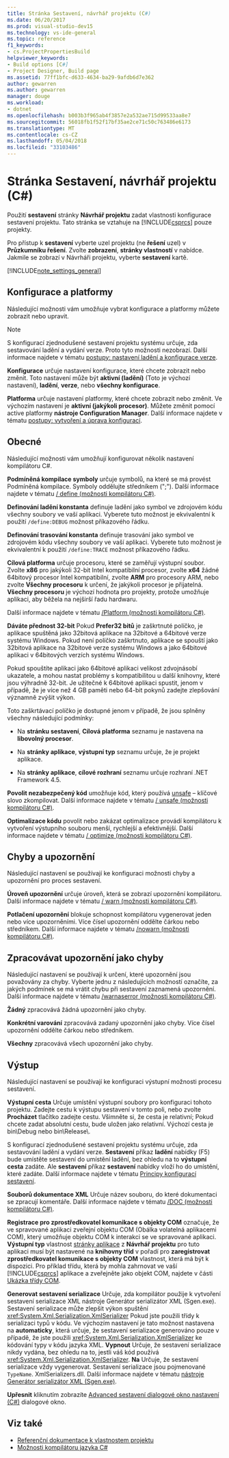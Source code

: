 ```yaml
---
title: Stránka Sestavení, návrhář projektu (C#)
ms.date: 06/20/2017
ms.prod: visual-studio-dev15
ms.technology: vs-ide-general
ms.topic: reference
f1_keywords:
- cs.ProjectPropertiesBuild
helpviewer_keywords:
- Build options [C#]
- Project Designer, Build page
ms.assetid: 77ff1bfc-d633-4634-ba29-9afdb6d7e362
author: gewarren
ms.author: gewarren
manager: douge
ms.workload:
- dotnet
ms.openlocfilehash: b003b3f965ab4f3857e2a532ae715d99533aa8e7
ms.sourcegitcommit: 56018fb1f52f17bf35ae2ce71c50c763486e6173
ms.translationtype: MT
ms.contentlocale: cs-CZ
ms.lasthandoff: 05/04/2018
ms.locfileid: "33103486"
---
```

# <a name="build-page-project-designer-c"></a>Stránka Sestavení, návrhář projektu (C#)
Použití **sestavení** stránky **Návrhář projektu** zadat vlastnosti konfigurace sestavení projektu. Tato stránka se vztahuje na [!INCLUDE[csprcs](../../data-tools/includes/csprcs_md.md)] pouze projekty.

Pro přístup k **sestavení** vyberte uzel projektu (ne **řešení** uzel) v **Průzkumníku řešení**. Zvolte **zobrazení**, **stránky vlastností** v nabídce. Jakmile se zobrazí v Návrháři projektu, vyberte **sestavení** kartě.

[!INCLUDE[note_settings_general](../../data-tools/includes/note_settings_general_md.md)]

## <a name="configuration-and-platform"></a>Konfigurace a platformy
Následující možnosti vám umožňuje vybrat konfigurace a platformy můžete zobrazit nebo upravit.

> [!NOTE]
> S konfigurací zjednodušené sestavení projektu systému určuje, zda sestavování ladění a vydání verze. Proto tyto možnosti nezobrazí. Další informace najdete v tématu [postupy: nastavení ladění a konfigurace verze](../../debugger/how-to-set-debug-and-release-configurations.md).

**Konfigurace** určuje nastavení konfigurace, které chcete zobrazit nebo změnit. Toto nastavení může být **aktivní (ladění)** (Toto je výchozí nastavení), **ladění**, **verze**, nebo **všechny konfigurace**.

**Platforma** určuje nastavení platformy, které chcete zobrazit nebo změnit. Ve výchozím nastavení je **aktivní (jakýkoli procesor)**. Můžete změnit pomocí active platformy **nástroje Configuration Manager**. Další informace najdete v tématu [postupy: vytvoření a úprava konfigurací](../../ide/how-to-create-and-edit-configurations.md).

## <a name="general"></a>Obecné
Následující možnosti vám umožňují konfigurovat několik nastavení kompilátoru C#.

**Podmíněná kompilace symboly** určuje symbolů, na které se má provést Podmíněná kompilace. Symboly oddělujte středníkem (";"). Další informace najdete v tématu [/ define (možnosti kompilátoru C#)](/dotnet/csharp/language-reference/compiler-options/define-compiler-option).

**Definování ladění konstanta** definuje ladění jako symbol ve zdrojovém kódu všechny soubory ve vaší aplikaci. Vyberete tuto možnost je ekvivalentní k použití `/define:DEBUG` možnost příkazového řádku.

**Definování trasování konstanta** definuje trasování jako symbol ve zdrojovém kódu všechny soubory ve vaší aplikaci. Vyberete tuto možnost je ekvivalentní k použití `/define:TRACE` možnost příkazového řádku.

**Cílová platforma** určuje procesoru, které se zaměřují výstupní soubor. Zvolte **x86** pro jakýkoli 32-bit Intel kompatibilní procesor, zvolte **x64** žádné 64bitový procesor Intel kompatibilní, zvolte **ARM** pro procesory ARM, nebo zvolte  **Všechny procesoru** k určení, že jakýkoli procesor je přijatelná. **Všechny procesoru** je výchozí hodnota pro projekty, protože umožňuje aplikaci, aby běžela na nejširší řadu hardwaru.

Další informace najdete v tématu [/Platform (možnosti kompilátoru C#)](/dotnet/csharp/language-reference/compiler-options/platform-compiler-option).

**Dáváte přednost 32-bit** Pokud **Prefer32 bitů** je zaškrtnuté políčko, je aplikace spuštěná jako 32bitová aplikace na 32bitové a 64bitové verze systému Windows. Pokud není políčko zaškrtnuto, aplikace se spouští jako 32bitová aplikace na 32bitové verze systému Windows a jako 64bitové aplikaci v 64bitových verzích systému Windows.

Pokud spouštíte aplikaci jako 64bitové aplikaci velikost zdvojnásobí ukazatele, a mohou nastat problémy s kompatibilitou u další knihovny, které jsou výhradně 32-bit. Je užitečné k 64bitové aplikaci spustit, jenom v případě, že je více než 4 GB paměti nebo 64-bit pokynů zadejte zlepšování významně zvýšit výkon.

Toto zaškrtávací políčko je dostupné jenom v případě, že jsou splněny všechny následující podmínky:

-   Na **stránku sestavení**, **Cílová platforma** seznamu je nastavena na **libovolný procesor**.

-   Na **stránky aplikace**, **výstupní typ** seznamu určuje, že je projekt aplikace.

-   Na **stránky aplikace**, **cílové rozhraní** seznamu určuje rozhraní .NET Framework 4.5.


**Povolit nezabezpečený kód** umožňuje kód, který používá [unsafe](/dotnet/csharp/language-reference/keywords/unsafe) – klíčové slovo zkompilovat. Další informace najdete v tématu [/ unsafe (možnosti kompilátoru C#)](/dotnet/csharp/language-reference/compiler-options/unsafe-compiler-option).

**Optimalizace kódu** povolit nebo zakázat optimalizace provádí kompilátoru k vytvoření výstupního souboru menší, rychlejší a efektivnější. Další informace najdete v tématu [/ optimize (možnosti kompilátoru C#)](/dotnet/csharp/language-reference/compiler-options/optimize-compiler-option).

## <a name="errors-and-warnings"></a>Chyby a upozornění
Následující nastavení se používají ke konfiguraci možnosti chyby a upozornění pro proces sestavení.

**Úroveň upozornění** určuje úroveň, která se zobrazí upozornění kompilátoru. Další informace najdete v tématu [/ warn (možnosti kompilátoru C#)](/dotnet/csharp/language-reference/compiler-options/warn-compiler-option).

**Potlačení upozornění** blokuje schopnost kompilátoru vygenerovat jeden nebo více upozorněními. Více čísel upozornění oddělte čárkou nebo středníkem. Další informace najdete v tématu [/nowarn (možnosti kompilátoru C#)](/dotnet/csharp/language-reference/compiler-options/nowarn-compiler-option).

## <a name="treat-warnings-as-errors"></a>Zpracovávat upozornění jako chyby
Následující nastavení se používají k určení, které upozornění jsou považovány za chyby. Vyberte jednu z následujících možností označíte, za jakých podmínek se má vrátit chybu při sestavení zaznamená upozornění. Další informace najdete v tématu [/warnaserror (možnosti kompilátoru C#)](/dotnet/csharp/language-reference/compiler-options/warnaserror-compiler-option).

**Žádný** zpracovává žádná upozornění jako chyby.

**Konkrétní varování** zpracovává zadaný upozornění jako chyby. Více čísel upozornění oddělte čárkou nebo středníkem.

**Všechny** zpracovává všech upozornění jako chyby.

## <a name="output"></a>Výstup
Následující nastavení se používají ke konfiguraci výstupní možnosti procesu sestavení.

**Výstupní cesta** Určuje umístění výstupní soubory pro konfiguraci tohoto projektu. Zadejte cestu k výstupu sestavení v tomto poli, nebo zvolte **Procházet** tlačítko zadejte cestu. Všimněte si, že cesta je relativní; Pokud chcete zadat absolutní cestu, bude uložen jako relativní. Výchozí cesta je bin\Debug nebo bin\Release\\.

S konfigurací zjednodušené sestavení projektu systému určuje, zda sestavování ladění a vydání verze. **Sestavení** příkaz **ladění** nabídky (F5) bude umístěte sestavení do umístění ladění, bez ohledu na to **výstupní cesta** zadáte. Ale **sestavení** příkaz **sestavení** nabídky vloží ho do umístění, které zadáte. Další informace najdete v tématu [Principy konfigurací sestavení](../../ide/understanding-build-configurations.md).

**Souborů dokumentace XML** Určuje název souboru, do které dokumentaci se zpracují komentáře. Další informace najdete v tématu [/DOC (možnosti kompilátoru C#)](/dotnet/csharp/language-reference/compiler-options/doc-compiler-option).

**Registrace pro zprostředkovatel komunikace s objekty COM** označuje, že ve spravované aplikaci zveřejní objektu COM (Obálka volatelná aplikacemi COM), který umožňuje objektu COM k interakci se ve spravované aplikaci. **Výstupní typ** vlastnost [stránky aplikace](../../ide/reference/application-page-project-designer-visual-basic.md) z **Návrhář projektu** pro tuto aplikaci musí být nastavené na **knihovny tříd** v pořadí pro **zaregistrovat zprostředkovatel komunikace s objekty COM** vlastnost, která má být k dispozici. Pro příklad třídu, která by mohla zahrnovat ve vaší [!INCLUDE[csprcs](../../data-tools/includes/csprcs_md.md)] aplikace a zveřejněte jako objekt COM, najdete v části [Ukázka třídy COM](/dotnet/csharp/programming-guide/interop/example-com-class).

**Generovat sestavení serializace** Určuje, zda kompilátor použije k vytvoření sestavení serializace XML nástroje Generátor serializátor XML (Sgen.exe). Sestavení serializace může zlepšit výkon spuštění <xref:System.Xml.Serialization.XmlSerializer> Pokud jste použili třídy k serializaci typů v kódu. Ve výchozím nastavení je tato možnost nastavena na **automaticky**, která určuje, že sestavení serializace generováno pouze v případě, že jste použili <xref:System.Xml.Serialization.XmlSerializer> ke kódování typy v kódu jazyka XML. **Vypnout** Určuje, že sestavení serializace nikdy vydána, bez ohledu na to, jestli váš kód používá <xref:System.Xml.Serialization.XmlSerializer>. **Na** Určuje, že sestavení serializace vždy vygenerovat. Sestavení serializace jsou pojmenované `TypeName`. XmlSerializers.dll. Další informace najdete v tématu [nástroje Generátor serializátor XML (Sgen.exe)](/dotnet/framework/serialization/xml-serializer-generator-tool-sgen-exe).

**Upřesnit** kliknutím zobrazíte [Advanced sestavení dialogové okno nastavení (C#)](../../ide/reference/advanced-build-settings-dialog-box-csharp.md) dialogové okno.

## <a name="see-also"></a>Viz také

- [Referenční dokumentace k vlastnostem projektu](../../ide/reference/project-properties-reference.md)
- [Možnosti kompilátoru jazyka C#](/dotnet/csharp/language-reference/compiler-options/index)